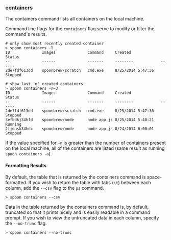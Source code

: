 ### containers

The containers command lists all containers on the local machine.  

Command line flags for the `containers` flag serve to modify or filter the command's results. 

	# only show most recently created container
	> spoon containers -l
	ID				Images				Command   	Created 			Status
	--				------				-------		-------- 			------
	2de7fdf613dd	spoonbrew/scratch	cmd.exe 	8/25/2014 5:47:36	Stopped

	# show last 'n' created containers
	> spoon containers -n=3
	ID				Images				Command   	Created 			Status
	--				------				-------		-------- 			------
	2de7fdf613dd	spoonbrew/scratch	cmd.exe 	8/25/2014 5:47:36	Stopped
	3efbdkj34hfd	spoonbrew/node		node app.js 8/25/2014 5:40:21   Running
	2fjdask34hdc	spoonbrew/node		node app.js 8/24/2014 6:00:01   Stopped


If the value specified for `-n` is greater than the number of containers present on the local machine, all of the containers are listed (same result as running `spoon containers -a`). 

#### Formatting Results

By default, the table that is returned by the containers command is space-formatted. If you wish to return the table with tabs (`\t`) between each column, add the `--csv` flag to the `ps` command. 

	> spoon containers --csv

Data in the table returned by the containers command is, by default, truncated so that it prints nicely and is easily readable in a command prompt. If you wish to view the untruncated data in each column, specify the `--no-trunc` flag. 

	> spoon containers --no-trunc